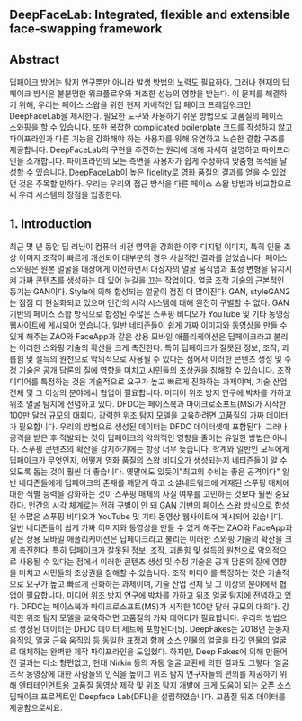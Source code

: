 ## DeepFaceLab: Integrated, flexible and extensible face-swapping framework

## Abstract
딥페이크 방어는 탐지 연구뿐만 아니라 발생 방법의 노력도 필요하다. 그러나 현재의 딥페이크 방식은 불분명한 워크플로우와 저조한 성능의 영향을 받는다. 이 문제를 해결하기 위해, 우리는 페이스 스왑을 위한 현재 지배적인 딥 페이크 프레임워크인 DeepFaceLab을 제시한다. 필요한 도구와 사용하기 쉬운 방법으로 고품질의 페이스 스와핑을 할 수 있습니다. 또한 복잡한 complicated boilerplate 코드를 작성하지 않고 파이프라인과 다른 기능을 강화해야 하는 사용자를 위해 유연하고 느슨한 결합 구조를 제공합니다. DeepFaceLab의 구현을 추진하는 원리에 대해 자세히 설명하고 파이프라인을 소개합니다. 파이프라인의 모든 측면을 사용자가 쉽게 수정하여 맞춤형 목적을 달성할 수 있습니다. DeepFaceLab이 높은 fidelity로 영화 품질의 결과를 얻을 수 있었던 것은 주목할 만하다. 우리는 우리의 접근 방식을 다른 페이스 스왑 방법과 비교함으로써 우리 시스템의 장점을 입증한다.

## 1. Introduction
최근 몇 년 동안 딥 러닝이 컴퓨터 비전 영역을 강화한 이후 디지털 이미지, 특히 인물 초상 이미지 조작이 빠르게 개선되어 대부분의 경우 사실적인 결과를 얻었습니다. 
페이스 스와핑은 원본 얼굴을 대상에게 이전하면서 대상자의 얼굴 움직임과 표정 변형을 유지시켜 가짜 콘텐츠를 생성하는 데 있어 눈길을 끄는 작업이다. 
얼굴 조작 기술의 근본적인 동기는 GAN이다. Style에 의해 합성되는 얼굴이 점점 더 많아진다.
GAN, styleGAN2는 점점 더 현실화되고 있으며 인간의 시각 시스템에 대해 완전히 구별할 수 없다. 
GAN 기반의 페이스 스왑 방식으로 합성된 수많은 스푸핑 비디오가 YouTube 및 기타 동영상 웹사이트에 게시되어 있습니다. 
일반 네티즌들이 쉽게 가짜 이미지와 동영상을 만들 수 있게 해주는 ZAO와 FaceApp과 같은 상용 모바일 애플리케이션은 딥페이크라고 불리는 이러한 스와핑 기술의 확산을 크게 촉진한다. 
특히 딥페이크가 잘못된 정보, 조작, 괴롭힘 및 설득의 원천으로 악의적으로 사용될 수 있다는 점에서 이러한 콘텐츠 생성 및 수정 기술은 공개 담론의 질에 영향을 미치고 시민들의 초상권을 침해할 수 있습니다. 
조작 미디어를 특정하는 것은 기술적으로 요구가 높고 빠르게 진화하는 과제이며, 기술 산업 전체 및 그 이상의 분야에서 협업이 필요합니다. 
미디어 위조 방지 연구에 박차를 가하고 위조 얼굴 탐지에 전념하고 있다. DFDC는 페이스북과 마이크로소프트(MS)가 시작한 100만 달러 규모의 대회다. 
강력한 위조 탐지 모델을 교육하려면 고품질의 가짜 데이터가 필요합니다. 우리의 방법으로 생성된 데이터는 DFDC 데이터셋에 포함된다. 
그러나 공격을 받은 후 적발되는 것이 딥페이크의 악의적인 영향을 줄이는 유일한 방법은 아니다. 스푸핑 콘텐츠의 확산을 감지하기에는 항상 너무 늦습니다. 
학계와 일반인 모두에게 딥페이크가 무엇인지, 어떻게 영화 품질의 스왑 비디오가 생성되는지 네티즌들이 알 수 있도록 돕는 것이 훨씬 더 좋습니다. 
옛말에도 있듯이"최고의 수비는 좋은 공격이다" 일반 네티즌들에게 딥페이크의 존재를 깨닫게 하고 소셜네트워크에 게재된 스푸핑 매체에 대한 식별 능력을 강화하는 것이 
스푸핑 매체의 사실 여부를 고민하는 것보다 훨씬 중요하다. 
인간의 시각 체계로는 전혀 구별이 안 돼 GAN 기반의 페이스 스왑 방식으로 합성된 수많은 스푸핑 비디오가 YouTube 및 기타 동영상 웹사이트에 게시되어 있습니다. 
일반 네티즌들이 쉽게 가짜 이미지와 동영상을 만들 수 있게 해주는 ZAO와 FaceApp과 같은 상용 모바일 애플리케이션은 딥페이크라고 불리는 이러한 스와핑 기술의 확산을 크게 촉진한다. 
특히 딥페이크가 잘못된 정보, 조작, 괴롭힘 및 설득의 원천으로 악의적으로 사용될 수 있다는 점에서 이러한 콘텐츠 생성 및 수정 기술은 공개 담론의 질에 영향을 미치고 시민들의 초상권을 침해할 수 있습니다. 
조작 미디어를 특정하는 것은 기술적으로 요구가 높고 빠르게 진화하는 과제이며, 기술 산업 전체 및 그 이상의 분야에서 협업이 필요합니다. 미디어 위조 방지 연구에 박차를 가하고 위조 얼굴 탐지에 전념하고 있다. 
DFDC는 페이스북과 마이크로소프트(MS)가 시작한 100만 달러 규모의 대회다. 
강력한 위조 탐지 모델을 교육하려면 고품질의 가짜 데이터가 필요합니다. 
우리의 방법으로 생성된 데이터는 DFDC 데이터 세트에 포함된다[5]. 
DeepFakes는 2018년 눈동자 움직임, 얼굴 근육 움직임 등 동일한 표정과 함께 소스 인물의 얼굴을 타깃 인물의 얼굴로 대체하는 완벽한 제작 파이프라인을 도입했다. 
하지만, Deep Fakes에 의해 만들어진 결과는 다소 형편없고, 현대 Nirkin 등의 자동 얼굴 교환에 의한 결과도 그렇다. 
얼굴 조작 동영상에 대한 사람들의 인식을 높이고 위조 탐지 연구자들의 편의를 제공하기 위해 엔터테인먼트용 고품질 동영상 제작 및 위조 탐지 개발에 크게 도움이 되는 오픈 소스 딥페이크 프로젝트인 Deepface Lab(DFL)을 설립하였습니다. 고품질 위조 데이터를 제공함으로써요.
